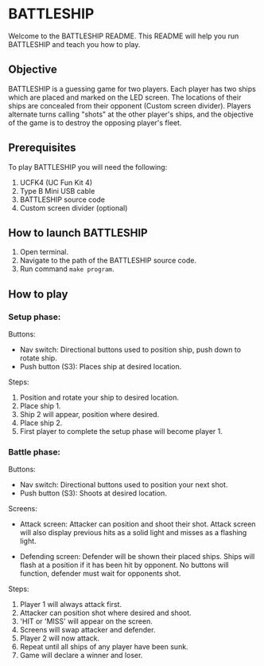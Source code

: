 # BATTLESHIP    


Welcome to the BATTLESHIP README.
This README will help you run BATTLESHIP and teach you how to play. 


## Objective

BATTLESHIP is a guessing game for two players. Each player has two ships which are placed and marked on the LED screen. 
The locations of their ships are concealed from their opponent (Custom screen divider). Players alternate turns calling "shots" 
at the other player's ships, and the objective of the game is to destroy the opposing player's fleet. 

## Prerequisites

To play BATTLESHIP you will need the following:

1. UCFK4 (UC Fun Kit 4)
2. Type B Mini USB cable
3. BATTLESHIP source code
4. Custom screen divider (optional)


## How to launch BATTLESHIP

1. Open terminal.
2. Navigate to the path of the BATTLESHIP source code.
2. Run command `make program`.


## How to play

### Setup phase:


Buttons:
- Nav switch: Directional buttons used to position ship, push down to rotate ship.
- Push button (S3): Places ship at desired location.

Steps:
1. Position and rotate your ship to desired location.
2. Place ship 1.
3. Ship 2 will appear, position where desired.
4. Place ship 2.
5. First player to complete the setup phase will become player 1.


### Battle phase:

        
Buttons:
- Nav switch: Directional buttons used to position your next shot.
- Push button (S3): Shoots at desired location.

Screens:
- Attack screen: Attacker can position and shoot their shot.
                 Attack screen will also display previous hits as a solid light and misses as a flashing light.

- Defending screen: Defender will be shown their placed ships.
                    Ships will flash at a position if it has been hit by opponent.
                    No buttons will function, defender must wait for opponents shot.

Steps:
1. Player 1 will always attack first.
2. Attacker can position shot where desired and shoot.
3. 'HIT or 'MISS' will appear on the screen.
4. Screens will swap attacker and defender.
5. Player 2 will now attack.
6. Repeat until all ships of any player have been sunk.
7. Game will declare a winner and loser.

